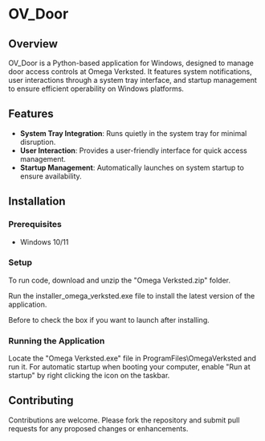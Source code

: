 
# OV_Door

## Overview
OV_Door is a Python-based application for Windows, designed to manage door access controls at Omega Verksted. It features system notifications, user interactions through a system tray interface, and startup management to ensure efficient operability on Windows platforms.

## Features
- **System Tray Integration**: Runs quietly in the system tray for minimal disruption.
- **User Interaction**: Provides a user-friendly interface for quick access management.
- **Startup Management**: Automatically launches on system startup to ensure availability.

## Installation

### Prerequisites
- Windows 10/11

### Setup
To run code, download and unzip the "Omega Verksted.zip" folder. 

Run the installer_omega_verksted.exe file to install the latest version of the application. 

Before to check the box if you want to launch after installing.

### Running the Application
Locate the "Omega Verksted.exe" file in ProgramFiles\OmegaVerksted and run it. 
For automatic startup when booting your computer, enable "Run at startup" by right clicking the icon on the taskbar.

## Contributing
Contributions are welcome. Please fork the repository and submit pull requests for any proposed changes or enhancements.


